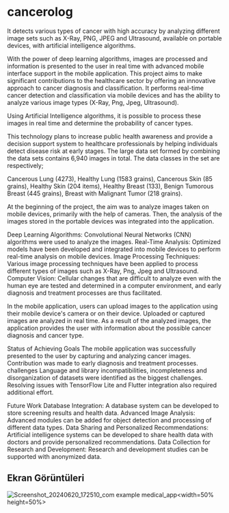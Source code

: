 # cancerolog
It detects various types of cancer with high accuracy by analyzing different image sets such as X-Ray, PNG, JPEG and Ultrasound, available on portable devices, with artificial intelligence algorithms.

 With the power of deep learning algorithms, images are processed and information is presented to the user in real time with advanced mobile interface support in the mobile application.
This project aims to make significant contributions to the healthcare sector by offering an innovative approach to cancer diagnosis and classification. It performs real-time cancer detection and classification via mobile devices and has the ability to analyze various image types (X-Ray, Png, Jpeg, Ultrasound).

Using Artificial Intelligence algorithms, it is possible to process these images in real time and determine the probability of cancer types.

This technology plans to increase public health awareness and provide a decision support system to healthcare professionals by helping individuals detect disease risk at early stages.
The large data set formed by combining the data sets contains 6,940 images in total. The data classes in the set are respectively;

Cancerous Lung (4273),
Healthy Lung (1583 grains),
Cancerous Skin (85 grains),
Healthy Skin (204 items),
Healthy Breast (133),
Benign Tumorous Breast (445 grains),
Breast with Malignant Tumor (218 grains).


At the beginning of the project, the aim was to analyze images taken on mobile devices, primarily with the help of cameras. Then, the analysis of the images stored in the portable devices was integrated into the application.


Deep Learning Algorithms: Convolutional Neural Networks (CNN) algorithms were used to analyze the images.
Real-Time Analysis: Optimized models have been developed and integrated into mobile devices to perform real-time analysis on mobile devices.
Image Processing Techniques: Various image processing techniques have been applied to process different types of images such as X-Ray, Png, Jpeg and Ultrasound.
Computer Vision: Cellular changes that are difficult to analyze even with the human eye are tested and determined in a computer environment, and early diagnosis and treatment processes are thus facilitated.

In the mobile application, users can upload images to the application using their mobile device's camera or on their device.
Uploaded or captured images are analyzed in real time.
As a result of the analyzed images, the application provides the user with information about the possible cancer diagnosis and cancer type.

Status of Achieving Goals
The mobile application was successfully presented to the user by capturing and analyzing cancer images.
Contribution was made to early diagnosis and treatment processes.
challenges
Language and library incompatibilities, incompleteness and disorganization of datasets were identified as the biggest challenges. Resolving issues with TensorFlow Lite and Flutter integration also required additional effort.

Future Work
Database Integration: A database system can be developed to store screening results and health data.
Advanced Image Analysis: Advanced modules can be added for object detection and processing of different data types.
Data Sharing and Personalized Recommendations: Artificial intelligence systems can be developed to share health data with doctors and provide personalized recommendations.
Data Collection for Research and Development: Research and development studies can be supported with anonymized data.


## Ekran Görüntüleri

![Screenshot_20240620_172510_com example medical_app](https://github.com/meryemozlem/cancer_detection_cancerolog/assets/82104183/c49f8fd2-8817-4c33-855b-c29c45e2906d)<width=50% height=50%>


